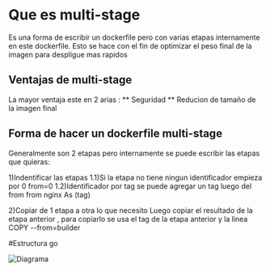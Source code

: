 # Que es multi-stage

Es una forma de escribir un dockerfile pero con varias etapas internamente en este dockerfile. Esto se hace con el fin de optimizar el peso final de la imagen para despligue mas rapidos 

## Ventajas de multi-stage

La mayor ventaja este en 2 arias :
 ** Seguridad 
 ** Reducion de tamaño de la imagen final

## Forma de hacer un dockerfile multi-stage

Generalmente son 2 etapas pero internamente se puede escribir las etapas que quieras:

1)Indentificar las etapas
1.1)Si la etapa no tiene ningun identificador empieza por 0 
from=0
1.2)Identificador por tag se puede agregar un tag luego del from 
from nginx As (tag)

2)Copiar de 1 etapa a otra lo que necesito
Luego copiar el resultado de la etapa anterior , para copiarlo se usa el tag de la etapa anterior y la linea
COPY --from=builder 


#Estructura go

![Diagrama]()

